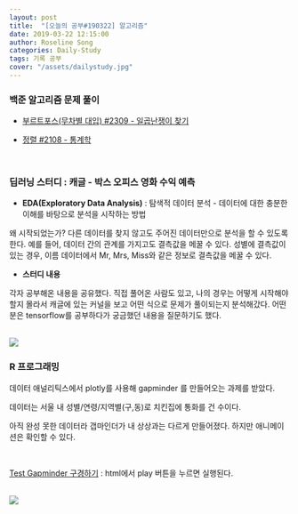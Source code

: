 ```yaml
---
layout: post
title:  "[오늘의 공부#190322] 알고리즘"
date: 2019-03-22 12:15:00
author: Roseline Song
categories: Daily-Study
tags: 기록 공부
cover: "/assets/dailystudy.jpg"
---
```


### 백준 알고리즘 문제 풀이 

- [부르트포스(무차별 대입) #2309 - 일곱난쟁이 찾기](https://roseline124.github.io/algorithm/2019/03/22/Algorithm-baekjoon-2309.html)

- [정렬 #2108 - 통계학](https://roseline124.github.io/algorithm/2019/03/22/Algorithm-baekjoon-2108.html)


<br>

### 딥러닝 스터디 :  캐글 - 박스 오피스 영화 수익 예측

- **EDA(Exploratory Data Analysis)** : 탐색적 데이터 분석 - 데이터에 대한 충분한 이해를 바탕으로 분석을 시작하는 방법 

왜 시작되었는가? 다른 데이터를 찾지 않고도 주어진 데이터만으로 분석을 할 수 있도록 한다. 예를 들어, 데이터 간의 관계를 가지고도 결측값을 메꿀 수 있다. 성별에 결측값이 있는 경우, 이름 데이터에서 Mr, Mrs, Miss와 같은 정보로 결측값을 메꿀 수 있다.  

- **스터디 내용** 

각자 공부해온 내용을 공유했다. 직접 풀어온 사람도 있고, 나의 경우는 어떻게 시작해야 할지 몰라서 캐글에 있는 커널을 보고 어떤 식으로 문제가 풀이되는지 분석해갔다. 어떤 분은 tensorflow를 공부하다가 궁금했던 내용을 질문하기도 했다. 

<br>

<img src="https://blogfiles.pstatic.net/MjAxOTAzMjNfMjk1/MDAxNTUzMjgxNzk2ODcy.AifuNK8ND8QcAoodY84a0-OKphH2vPM7rsa0z6hVKhEg.1rH7y4mHasG7XLXUCni7t6m_27_MQYCebcvC4A0KnM8g.JPEG.guseod24/SE-6b668ca8-72e6-423a-8040-6b60cd83790d.jpg">


<br>

### R 프로그래밍 

데이터 애널리틱스에서 plotly를 사용해 gapminder 를 만들어오는 과제를 받았다. 

데이터는 서울 내 성별/연령/지역별(구,동)로 치킨집에 통화를 건 수이다.

아직 완성 못한 데이터라 갭마인더가 내 상상과는 다르게 만들어졌다. 하지만 애니메이션은 확인할 수 있다. 

<br>

<a href="/assets/chicken_gap.html">Test Gapminder 구경하기</a> : html에서 play 버튼을 누르면 실행된다. 

<br>
<img src="https://postfiles.pstatic.net/MjAxOTAzMjNfMTc1/MDAxNTUzMjgyNTY2OTY0.Q9BL7YLKR9QOyuHeqzHSmpFpYYVYDrzFPEwkch0mn6wg.BghagvtSk1TL3Wd_Ik6l2Zk74ljH4lrJk7Sjk7U0M_gg.PNG.guseod24/Rplot.png?type=w966">